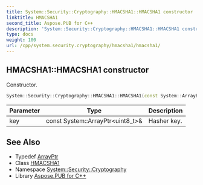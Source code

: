 ```yaml
---
title: System::Security::Cryptography::HMACSHA1::HMACSHA1 constructor
linktitle: HMACSHA1
second_title: Aspose.PUB for C++
description: 'System::Security::Cryptography::HMACSHA1::HMACSHA1 constructor. Constructor in C++.'
type: docs
weight: 100
url: /cpp/system.security.cryptography/hmacsha1/hmacsha1/
---
```

## HMACSHA1::HMACSHA1 constructor


Constructor.

```cpp
System::Security::Cryptography::HMACSHA1::HMACSHA1(const System::ArrayPtr<uint8_t> &key)
```


| Parameter | Type | Description |
| --- | --- | --- |
| key | const System::ArrayPtr\<uint8_t\>\& | Hasher key. |

## See Also

* Typedef [ArrayPtr](../../../system/arrayptr/)
* Class [HMACSHA1](../)
* Namespace [System::Security::Cryptography](../../)
* Library [Aspose.PUB for C++](../../../)
